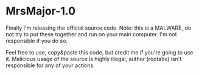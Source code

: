 # MrsMajor-1.0
Finally I'm releasing the official source code.
Note: this is a MALWARE, do not try to put these together and run on your main computer. I'm not responsible if you do so.

Feel free to use, copy&paste this code, but credit me if you're going to use it. 
Malicious usage of the source is highly illegal, author (rootabx) isn't responsible for any of your actions. 
